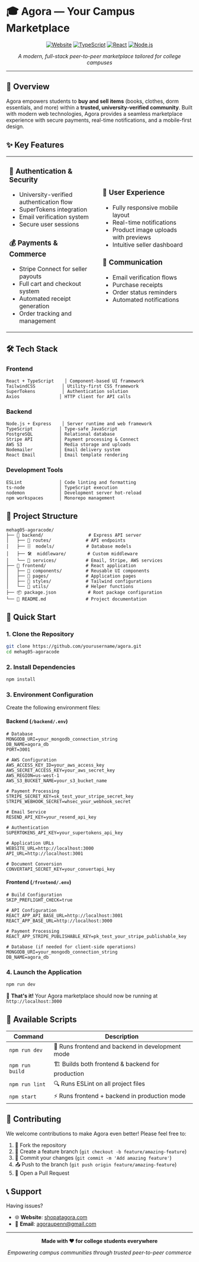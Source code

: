 # 🎓 Agora — Your Campus Marketplace

<div align="center">

[![Website](https://img.shields.io/badge/Website-shopatagora.com-blue?style=for-the-badge&logo=internet-explorer)](https://www.shopatagora.com)
[![TypeScript](https://img.shields.io/badge/TypeScript-97.2%25-3178C6?style=for-the-badge&logo=typescript)](https://www.typescriptlang.org/)
[![React](https://img.shields.io/badge/React-20232A?style=for-the-badge&logo=react&logoColor=61DAFB)](https://reactjs.org/)
[![Node.js](https://img.shields.io/badge/Node.js-43853D?style=for-the-badge&logo=node.js&logoColor=white)](https://nodejs.org/)

*A modern, full-stack peer-to-peer marketplace tailored for college campuses*

</div>

---

## 🌟 Overview

Agora empowers students to **buy and sell items** (books, clothes, dorm essentials, and more) within a **trusted, university-verified community**. Built with modern web technologies, Agora provides a seamless marketplace experience with secure payments, real-time notifications, and a mobile-first design.

## ✨ Key Features

<table>
<tr>
<td width="50%">

### 🔐 **Authentication & Security**
- University-verified authentication flow
- SuperTokens integration
- Email verification system
- Secure user sessions

### 💰 **Payments & Commerce**
- Stripe Connect for seller payouts
- Full cart and checkout system
- Automated receipt generation
- Order tracking and management

</td>
<td width="50%">

### 📱 **User Experience**
- Fully responsive mobile layout
- Real-time notifications
- Product image uploads with previews
- Intuitive seller dashboard

### 📧 **Communication**
- Email verification flows
- Purchase receipts
- Order status reminders
- Automated notifications

</td>
</tr>
</table>

## 🛠️ Tech Stack

### **Frontend**
```
React + TypeScript    │ Component-based UI framework
TailwindCSS          │ Utility-first CSS framework
SuperTokens          │ Authentication solution
Axios               │ HTTP client for API calls
```

### **Backend**
```
Node.js + Express    │ Server runtime and web framework
TypeScript          │ Type-safe JavaScript
PostgreSQL          │ Relational database
Stripe API          │ Payment processing & Connect
AWS S3              │ Media storage and uploads
Nodemailer          │ Email delivery system
React Email         │ Email template rendering
```

### **Development Tools**
```
ESLint              │ Code linting and formatting
ts-node             │ TypeScript execution
nodemon             │ Development server hot-reload
npm workspaces      │ Monorepo management
```

## 📁 Project Structure

```
mehag05-agoracode/
├── 📂 backend/                 # Express API server
│   ├── 🔌 routes/             # API endpoints
│   ├── 🗄️  models/            # Database models
│   ├── 🛠️  middleware/        # Custom middleware
│   └── 📧 services/           # Email, Stripe, AWS services
├── 📂 frontend/               # React application
│   ├── 🧩 components/         # Reusable UI components
│   ├── 📄 pages/              # Application pages
│   ├── 🎨 styles/             # Tailwind configurations
│   └── 🔧 utils/              # Helper functions
├── 📦 package.json            # Root package configuration
└── 📖 README.md               # Project documentation
```

## 🚀 Quick Start

### 1. **Clone the Repository**
```bash
git clone https://github.com/yourusername/agora.git
cd mehag05-agoracode
```

### 2. **Install Dependencies**
```bash
npm install
```

### 3. **Environment Configuration**

Create the following environment files:

#### **Backend** (`/backend/.env`)
```env
# Database
MONGODB_URI=your_mongodb_connection_string
DB_NAME=agora_db
PORT=3001

# AWS Configuration
AWS_ACCESS_KEY_ID=your_aws_access_key
AWS_SECRET_ACCESS_KEY=your_aws_secret_key
AWS_REGION=us-west-1
AWS_S3_BUCKET_NAME=your_s3_bucket_name

# Payment Processing
STRIPE_SECRET_KEY=sk_test_your_stripe_secret_key
STRIPE_WEBHOOK_SECRET=whsec_your_webhook_secret

# Email Service
RESEND_API_KEY=your_resend_api_key

# Authentication
SUPERTOKENS_API_KEY=your_supertokens_api_key

# Application URLs
WEBSITE_URL=http://localhost:3000
API_URL=http://localhost:3001

# Document Conversion
CONVERTAPI_SECRET_KEY=your_convertapi_key
```

#### **Frontend** (`/frontend/.env`)
```env
# Build Configuration
SKIP_PREFLIGHT_CHECK=true

# API Configuration
REACT_APP_API_BASE_URL=http://localhost:3001
REACT_APP_BASE_URL=http://localhost:3000

# Payment Processing
REACT_APP_STRIPE_PUBLISHABLE_KEY=pk_test_your_stripe_publishable_key

# Database (if needed for client-side operations)
MONGODB_URI=your_mongodb_connection_string
DB_NAME=agora_db
```

### 4. **Launch the Application**
```bash
npm run dev
```

🎉 **That's it!** Your Agora marketplace should now be running at `http://localhost:3000`

## 📜 Available Scripts

| Command | Description |
|---------|-------------|
| `npm run dev` | 🚀 Runs frontend and backend in development mode |
| `npm run build` | 🏗️ Builds both frontend & backend for production |
| `npm run lint` | 🔍 Runs ESLint on all project files |
| `npm start` | ⚡ Runs frontend + backend in production mode |

## 🤝 Contributing

We welcome contributions to make Agora even better! Please feel free to:

1. 🍴 Fork the repository
2. 🌿 Create a feature branch (`git checkout -b feature/amazing-feature`)
3. 💾 Commit your changes (`git commit -m 'Add amazing feature'`)
4. 📤 Push to the branch (`git push origin feature/amazing-feature`)
5. 🔄 Open a Pull Request

## 📞 Support

Having issues?

- 🌐 **Website**: [shopatagora.com](https://www.shopatagora.com)
- 📧 **Email**: agoraupenn@gmail.com

---

<div align="center">

**Made with ❤️ for college students everywhere**

*Empowering campus communities through trusted peer-to-peer commerce*

</div>
